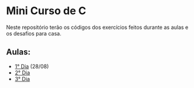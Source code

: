 # Mini Curso de C

Neste repositório terão os códigos dos exercícios feitos durante as aulas e os desafios para casa.

## Aulas: 
- [1° Dia](https://github.com/gabryeleite/MiniCursoC/tree/main/Aula%2001) (28/08)
- [2° Dia]()
- [3° Dia]()
